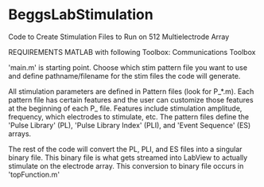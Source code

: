 # BeggsLabStimulation
Code to Create Stimulation Files to Run on 512 Multielectrode Array

REQUIREMENTS
MATLAB with following Toolbox:
Communications Toolbox

'main.m' is starting point. Choose which stim pattern file you want to use and define pathname/filename for the stim files the code will generate.

All stimulation parameters are defined in Pattern files (look for P_\*.m). Each pattern file has certain features and the user can customize those features at the beginning of each P_ file. Features include stimulation amplitude, frequency, which electrodes to stimulate, etc. The pattern files define the 'Pulse Library' (PL), 'Pulse Library Index' (PLI), and 'Event Sequence' (ES) arrays.

The rest of the code will convert the PL, PLI, and ES files into a singular binary file. This binary file is what gets streamed into LabView to actually stimulate on the electrode array. This conversion to binary file occurs in 'topFunction.m'
